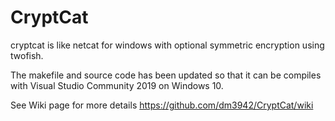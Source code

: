 # CryptCat
cryptcat is like netcat for windows with optional symmetric encryption using twofish.

The makefile and source code has been updated so that it can be compiles with Visual Studio Community 2019 on Windows 10.

See Wiki page for more details https://github.com/dm3942/CryptCat/wiki

